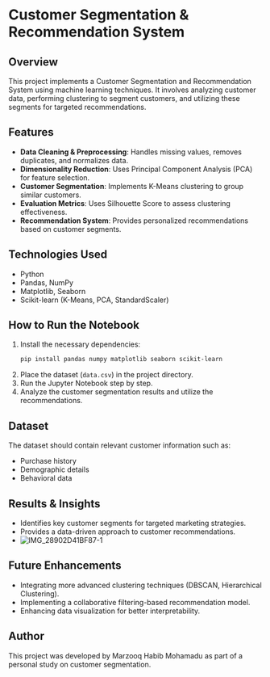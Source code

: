 # Customer Segmentation & Recommendation System

## Overview
This project implements a Customer Segmentation and Recommendation System using machine learning techniques. It involves analyzing customer data, performing clustering to segment customers, and utilizing these segments for targeted recommendations.

## Features
- **Data Cleaning & Preprocessing**: Handles missing values, removes duplicates, and normalizes data.
- **Dimensionality Reduction**: Uses Principal Component Analysis (PCA) for feature selection.
- **Customer Segmentation**: Implements K-Means clustering to group similar customers.
- **Evaluation Metrics**: Uses Silhouette Score to assess clustering effectiveness.
- **Recommendation System**: Provides personalized recommendations based on customer segments.

## Technologies Used
- Python
- Pandas, NumPy
- Matplotlib, Seaborn
- Scikit-learn (K-Means, PCA, StandardScaler)

## How to Run the Notebook
1. Install the necessary dependencies:
   ```bash
   pip install pandas numpy matplotlib seaborn scikit-learn
   ```
2. Place the dataset (`data.csv`) in the project directory.
3. Run the Jupyter Notebook step by step.
4. Analyze the customer segmentation results and utilize the recommendations.

## Dataset
The dataset should contain relevant customer information such as:
- Purchase history
- Demographic details
- Behavioral data

## Results & Insights
- Identifies key customer segments for targeted marketing strategies.
- Provides a data-driven approach to customer recommendations.
- ![IMG_28902D41BF87-1](https://github.com/user-attachments/assets/6226701d-2da2-44e9-a202-405c998f64c1)


## Future Enhancements
- Integrating more advanced clustering techniques (DBSCAN, Hierarchical Clustering).
- Implementing a collaborative filtering-based recommendation model.
- Enhancing data visualization for better interpretability.

## Author
This project was developed by Marzooq Habib Mohamadu as part of a personal study on customer segmentation.

